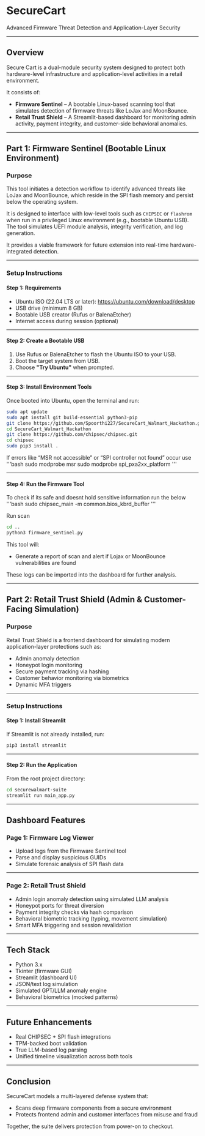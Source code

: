 # SecureCart
Advanced Firmware Threat Detection and Application-Layer Security

---

## Overview

Secure Cart is a dual-module security system designed to protect both hardware-level infrastructure and application-level activities in a retail environment.

It consists of:

- **Firmware Sentinel** – A bootable Linux-based scanning tool that simulates detection of firmware threats like LoJax and MoonBounce.
- **Retail Trust Shield** – A Streamlit-based dashboard for monitoring admin activity, payment integrity, and customer-side behavioral anomalies.

---

## Part 1: Firmware Sentinel (Bootable Linux Environment)

### Purpose


This tool initiates a detection workflow to identify advanced threats like LoJax and MoonBounce, which reside in the SPI flash memory and persist below the operating system.

It is designed to interface with low-level tools such as `CHIPSEC` or `flashrom` when run in a privileged Linux environment (e.g., bootable Ubuntu USB). The tool simulates UEFI module analysis, integrity verification, and log generation.

It provides a viable framework for future extension into real-time hardware-integrated detection.

---

### Setup Instructions

#### Step 1: Requirements

- Ubuntu ISO (22.04 LTS or later): https://ubuntu.com/download/desktop  
- USB drive (minimum 8 GB)  
- Bootable USB creator (Rufus or BalenaEtcher)  
- Internet access during session (optional)  

---

#### Step 2: Create a Bootable USB

1. Use Rufus or BalenaEtcher to flash the Ubuntu ISO to your USB.
2. Boot the target system from USB.
3. Choose **"Try Ubuntu"** when prompted.

---

#### Step 3: Install Environment Tools

Once booted into Ubuntu, open the terminal and run:

```bash
sudo apt update
sudo apt install git build-essential python3-pip
git clone https://github.com/Spoorthi227/SecureCart_Walmart_Hackathon.git
cd SecureCart_Walmart_Hackathon
git clone https://github.com/chipsec/chipsec.git
cd chipsec
sudo pip3 install .
```

If errors like  “MSR not accessible” or “SPI controller not found” occur use
'''bash
sudo modprobe msr
sudo modprobe spi_pxa2xx_platform
'''

---

#### Step 4: Run the Firmware Tool

To check if its safe and doesnt hold sensitive information run the below 
'''bash 
sudo chipsec_main -m common.bios_kbrd_buffer
'''

Run scan
```bash
cd ..
python3 firmware_sentinel.py
```

This tool will:

- Generate a report of scan and alert if Lojax or MoonBounce vulnerabilities are found

These logs can be imported into the dashboard for further analysis.

---

## Part 2: Retail Trust Shield (Admin & Customer-Facing Simulation)

### Purpose

Retail Trust Shield is a frontend dashboard for simulating modern application-layer protections such as:

- Admin anomaly detection  
- Honeypot login monitoring  
- Secure payment tracking via hashing  
- Customer behavior monitoring via biometrics  
- Dynamic MFA triggers  

---

### Setup Instructions

#### Step 1: Install Streamlit

If Streamlit is not already installed, run:

```bash
pip3 install streamlit
```

---

#### Step 2: Run the Application

From the root project directory:

```bash
cd securewalmart-suite
streamlit run main_app.py
```

---

## Dashboard Features

### Page 1: Firmware Log Viewer

- Upload logs from the Firmware Sentinel tool  
- Parse and display suspicious GUIDs  
- Simulate forensic analysis of SPI flash data  

---

### Page 2: Retail Trust Shield

- Admin login anomaly detection using simulated LLM analysis  
- Honeypot ports for threat diversion  
- Payment integrity checks via hash comparison  
- Behavioral biometric tracking (typing, movement simulation)  
- Smart MFA triggering and session revalidation  

---

## Tech Stack

- Python 3.x  
- Tkinter (firmware GUI)  
- Streamlit (dashboard UI)  
- JSON/text log simulation  
- Simulated GPT/LLM anomaly engine  
- Behavioral biometrics (mocked patterns)

---

## Future Enhancements

- Real CHIPSEC + SPI flash integrations  
- TPM-backed boot validation  
- True LLM-based log parsing  
- Unified timeline visualization across both tools  

---

## Conclusion

SecureCart models a multi-layered defense system that:

- Scans deep firmware components from a secure environment  
- Protects frontend admin and customer interfaces from misuse and fraud  

Together, the suite delivers protection from power-on to checkout.
